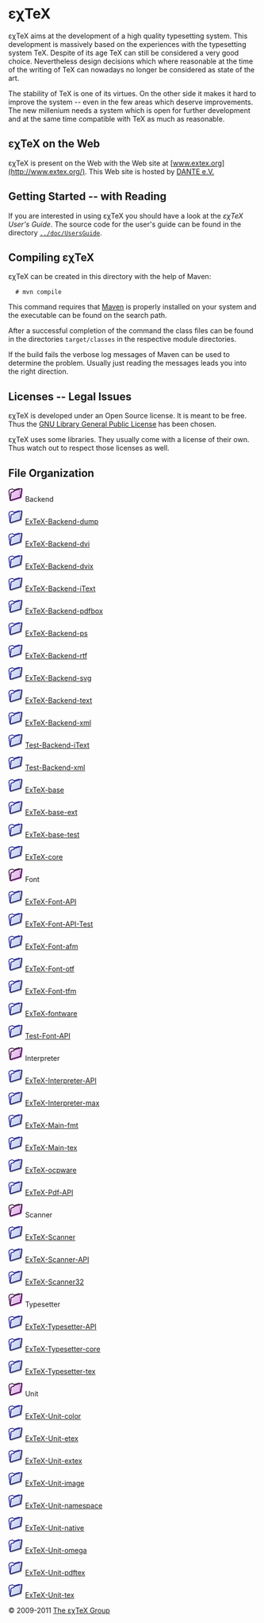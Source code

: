 

εχTeX
=================

εχTeX aims at the development of a high quality typesetting
system. This development is massively based on the experiences with the
typesetting system TeX. Despite of its age TeX can still be
considered a very good choice. Nevertheless design decisions which where
reasonable at the time of the writing of TeX can nowadays no
longer be considered as state of the art.

The stability of TeX is one of its virtues. On the other side it
makes it hard to improve the system -- even in the few areas which
deserve improvements. The new millenium needs a system which is open for
further development and at the same time compatible with TeX as
much as reasonable.

εχTeX on the Web
----------------------------

εχTeX is present on the Web with the Web site at
[www.extex.org](http://www.extex.org/). This Web site is hosted by
[DANTE e.V.](http://www.dante.de)

Getting Started -- with Reading
-------------------------------

If you are interested in using εχTeX you should have a look
at the *εχTeX User\'s Guide*. The source code for the
user\'s guide can be found in the directory
[`../doc/UsersGuide`](../doc/UsersGuide).

Compiling εχTeX
---------------------------

εχTeX can be created in this directory with the help of
Maven:

      # mvn compile

This command requires that [Maven](http://maven.apache.org) is properly
installed on your system and the executable can be found on the search
path.

After a successful completion of the command the class files can be
found in the directories `target/classes` in the respective module
directories.

If the build fails the verbose log messages of Maven can be used to
determine the problem. Usually just reading the messages leads you into
the right direction.

Licenses -- Legal Issues
------------------------

εχTeX is developed under an Open Source license. It is meant
to be free. Thus the [GNU Library General Public License](LICENSE.txt)
has been chosen.

εχTeX uses some libraries. They usually come with a license
of their own. Thus watch out to respect those licenses as well.

File Organization
-----------------


![](src/images/folder-magenta.png) Backend


![](src/images/folder-blue.png)
[ExTeX-Backend-dump](Backend/ExTeX-Backend-dump/)



![](src/images/folder-blue.png)
[ExTeX-Backend-dvi](Backend/ExTeX-Backend-dvi/)



![](src/images/folder-blue.png)
[ExTeX-Backend-dvix](Backend/ExTeX-Backend-dvix/)



![](src/images/folder-blue.png)
[ExTeX-Backend-iText](Backend/ExTeX-Backend-iText/)



![](src/images/folder-blue.png)
[ExTeX-Backend-pdfbox](Backend/ExTeX-Backend-pdfbox/)



![](src/images/folder-blue.png)
[ExTeX-Backend-ps](Backend/ExTeX-Backend-ps/)



![](src/images/folder-blue.png)
[ExTeX-Backend-rtf](Backend/ExTeX-Backend-rtf/)



![](src/images/folder-blue.png)
[ExTeX-Backend-svg](Backend/ExTeX-Backend-svg/)



![](src/images/folder-blue.png)
[ExTeX-Backend-text](Backend/ExTeX-Backend-text/)



![](src/images/folder-blue.png)
[ExTeX-Backend-xml](Backend/ExTeX-Backend-xml/)



![](src/images/folder-blue.png)
[Test-Backend-iText](Backend/Test-Backend-iText/)



![](src/images/folder-blue.png)
[Test-Backend-xml](Backend/Test-Backend-xml/)




![](src/images/folder-blue.png) [ExTeX-base](ExTeX-base/)



![](src/images/folder-blue.png) [ExTeX-base-ext](ExTeX-base-ext/)



![](src/images/folder-blue.png) [ExTeX-base-test](ExTeX-base-test/)



![](src/images/folder-blue.png) [ExTeX-core](ExTeX-core/)



![](src/images/folder-magenta.png) Font


![](src/images/folder-blue.png) [ExTeX-Font-API](Font/ExTeX-Font-API/)



![](src/images/folder-blue.png)
[ExTeX-Font-API-Test](Font/ExTeX-Font-API-Test/)



![](src/images/folder-blue.png) [ExTeX-Font-afm](Font/ExTeX-Font-afm/)



![](src/images/folder-blue.png) [ExTeX-Font-otf](Font/ExTeX-Font-otf/)



![](src/images/folder-blue.png) [ExTeX-Font-tfm](Font/ExTeX-Font-tfm/)



![](src/images/folder-blue.png) [ExTeX-fontware](Font/ExTeX-fontware/)



![](src/images/folder-blue.png) [Test-Font-API](Font/Test-Font-API/)




![](src/images/folder-magenta.png) Interpreter


![](src/images/folder-blue.png)
[ExTeX-Interpreter-API](Interpreter/ExTeX-Interpreter-API/)



![](src/images/folder-blue.png)
[ExTeX-Interpreter-max](Interpreter/ExTeX-Interpreter-max/)




![](src/images/folder-blue.png) [ExTeX-Main-fmt](ExTeX-Main-fmt/)



![](src/images/folder-blue.png) [ExTeX-Main-tex](ExTeX-Main-tex/)



![](src/images/folder-blue.png) [ExTeX-ocpware](ExTeX-ocpware/)



![](src/images/folder-blue.png) [ExTeX-Pdf-API](ExTeX-Pdf-API/)



![](src/images/folder-magenta.png) Scanner


![](src/images/folder-blue.png) [ExTeX-Scanner](Scanner/ExTeX-Scanner/)



![](src/images/folder-blue.png)
[ExTeX-Scanner-API](Scanner/ExTeX-Scanner-API/)



![](src/images/folder-blue.png)
[ExTeX-Scanner32](Scanner/ExTeX-Scanner32/)




![](src/images/folder-magenta.png) Typesetter


![](src/images/folder-blue.png)
[ExTeX-Typesetter-API](Typesetter/ExTeX-Typesetter-API/)



![](src/images/folder-blue.png)
[ExTeX-Typesetter-core](Typesetter/ExTeX-Typesetter-core/)



![](src/images/folder-blue.png)
[ExTeX-Typesetter-tex](Typesetter/ExTeX-Typesetter-tex/)




![](src/images/folder-magenta.png) Unit


![](src/images/folder-blue.png)
[ExTeX-Unit-color](Unit/ExTeX-Unit-color/)



![](src/images/folder-blue.png) [ExTeX-Unit-etex](Unit/ExTeX-Unit-etex/)



![](src/images/folder-blue.png)
[ExTeX-Unit-extex](Unit/ExTeX-Unit-extex/)



![](src/images/folder-blue.png)
[ExTeX-Unit-image](Unit/ExTeX-Unit-image/)



![](src/images/folder-blue.png)
[ExTeX-Unit-namespace](Unit/ExTeX-Unit-namespace/)



![](src/images/folder-blue.png)
[ExTeX-Unit-native](Unit/ExTeX-Unit-native/)



![](src/images/folder-blue.png)
[ExTeX-Unit-omega](Unit/ExTeX-Unit-omega/)



![](src/images/folder-blue.png)
[ExTeX-Unit-pdftex](Unit/ExTeX-Unit-pdftex/)



![](src/images/folder-blue.png) [ExTeX-Unit-tex](Unit/ExTeX-Unit-tex/)



© 2009-2011 [The εχTeX Group](mailto:extex@dante.de)
